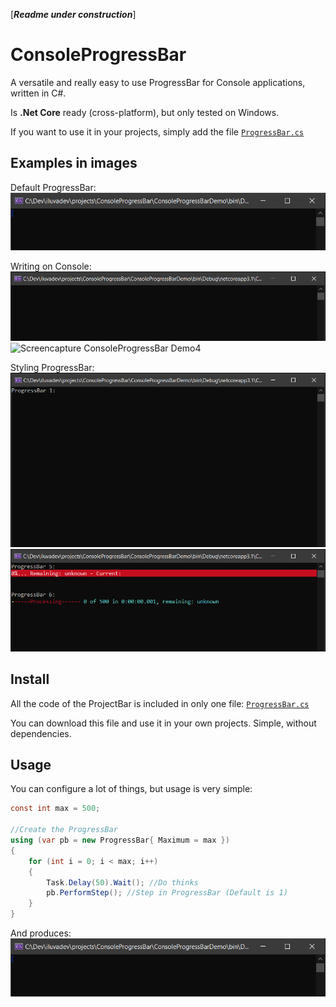 [***Readme under construction***]

# ConsoleProgressBar
A versatile and really easy to use ProgressBar for Console applications, written in C#. 

Is **.Net Core** ready (cross-platform), but only tested on Windows.

If you want to use it in your projects, simply add the file [`ProgressBar.cs`](ConsoleProgressBar/ProgressBar.cs)

## Examples in images
Default ProgressBar:
![Output of Ussage](docs/img/ProgressBarConsole-Example_Usage1.gif)

Writing on Console:
![Screencapture ConsoleProgressBar Demo3](docs/img/ProgressBarConsole-Demo3.gif)
![Screencapture ConsoleProgressBar Demo4](docs/img/ProgressBarConsole-Demo4.gif)

Styling ProgressBar:
![Screencapture ConsoleProgressBar Demo](docs/img/ProgressBarConsole-Demo.gif)
![Screencapture ConsoleProgressBar Demo2](docs/img/ProgressBarConsole-Demo2.gif)


## Install
All the code of the ProjectBar is included in only one file: [`ProgressBar.cs`](ConsoleProgressBar/ProgressBar.cs) 

You can download this file and use it in your own projects. Simple, without dependencies.

## Usage
You can configure a lot of things, but usage is very simple:
```csharp
const int max = 500;

//Create the ProgressBar
using (var pb = new ProgressBar{ Maximum = max })
{
    for (int i = 0; i < max; i++)
    {
        Task.Delay(50).Wait(); //Do thinks
        pb.PerformStep(); //Step in ProgressBar (Default is 1)
    }
}
```
And produces:
![Output of Ussage](docs/img/ProgressBarConsole-Example_Usage1.gif)
